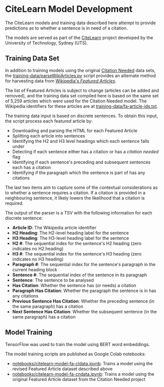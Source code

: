 # CiteLearn Model Development

The CiteLearn models and training data described here attempt to provide predictions as to whether a sentence is in need of a citation.

The models are served as part of the [CiteLearn](https://github.com/thelondonsimon/citelearn) project developed by the University of Technology, Sydney (UTS).

## Training Data Set

In addition to training models using the original [Citation Needed](https://github.com/mirrys/citation-needed-paper) data sets, the [training-data/parseWikiArticles.py](training-data/parseWikiArticles.py) script provides an alternate method for harvesting data from [Wikipedia's *Featured Articles*](https://en.wikipedia.org/wiki/Wikipedia:Featured_articles).

The list of Featured Articles is subject to change (articles can be added and removed), and the training data set compiled here is based on the same set of 5,259 articles which were used for the Citation Needed model. The Wikipedia identifiers for these articles are at [training-data/fa-article-ids.txt](training-data/fa-article-ids.txt).

The training data input is based on discrete sentences. To obtain this input, the script process each featured article by:

* Downloading and parsing the HTML for each Featured Article
* Splitting each article into sentences
* Identifying the H2 and H3 level headings which each sentence falls under
* Detecting if each sentence either has a citation or has a *citation needed* flag
* Identifying if each sentence's preceding and subsequent sentences each has a citation
* Identifying if the paragraph which the sentence is part of has any citations

The last two items aim to capture some of the contextual considerations as to whether a sentence requires a citation. If a citation is provided in a neighbouring sentence, it likely lowers the likelihood that a citation is required.

The output of the parser is a TSV with the following information for each discrete sentence:

* **Article ID**: The Wikipedia article identifier
* **H2 Heading**: The H2-level heading label for the sentence
* **H3 Heading**: The H3-level heading label for the sentence
* **H2 #**: The sequential index for the sentence's H2 heading (zero indicates no H2 heading)
* **H3 #**: The sequential index for the sentence's H3 heading (zero indicates no H3 heading)
* **Paragraph #**: The sequential index for the sentence's paragraph in the current heading block
* **Sentence #**: The sequential index of the sentence in its paragraph
* **Sentence**: The sentence to be analysed
* **Has Citation**: Whether the sentence has (or needs) a citation
* **Paragraph Has Citation**: Whether the paragraph the sentence is in has any citations
* **Previous Sentence Has Citation**: Whether the preceding sentence (in the same paragraph) has a citation
* **Next Sentence Has Citation**: Whether the subsequent sentence (in the same paragraph) has a citation

## Model Training

TensorFlow was used to train the model using BERT word embeddings.

The model training scripts are published as Google Colab notebooks:

* [notebooks/citelearn-model-fa-cldata.ipynb](notebooks/citelearn-model-fa-cldata.ipynb): Trains a model using the revised Featured Article dataset described above
* [notebooks/citelearn-model-fa-cndata.ipynb](notebooks/citelearn-model-fa-cndata.ipynb): Trains a model using the original Featured Article dataset from the Citation Needed project
